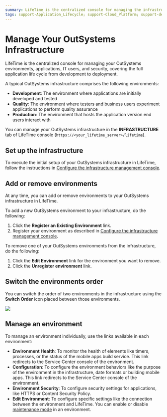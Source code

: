 ```yaml
---
summary: LifeTime is the centralized console for managing the infrastructure, environments, applications, IT users, and security.
tags: support-Application_Lifecycle; support-Cloud_Platform; support-devOps; support-Infrastuture_Architecture-overview
---
```


# Manage Your OutSystems Infrastructure

LifeTime is the centralized console for managing your OutSystems environments, applications, IT users, and security, covering the full application life cycle from development to deployment.

A typical OutSystems infrastructure comprises the following environments:

* **Development**: The environment where applications are initially developed and tested
* **Quality**: The environment where testers and business users experiment applications to perform quality assurance
* **Production**: The environment that hosts the application version end users interact with

You can manage your OutSystems infrastructure in the **INFRASTRUCTURE** tab of LifeTime console (`https://<your_lifetime_server>/lifetime`).

## Set up the infrastructure

To execute the initial setup of your OutSystems infrastructure in LifeTime, follow the instructions in [Configure the infrastructure management console](<https://success.outsystems.com/Support/Enterprise_Customers/Installation/Configure_the_infrastructure_management_console>).

## Add or remove environments

At any time, you can add or remove environments to your OutSystems infrastructure in LifeTime.

To add a new OutSystems environment to your infrastructure, do the following:

1. Click the **Register an Existing Environment** link.
1. Register your environment as described in [Configure the infrastructure management console](<https://success.outsystems.com/Support/Enterprise_Customers/Installation/Configure_the_infrastructure_management_console>).

To remove one of your OutSystems environments from the infrastructure, do the following:

1. Click the **Edit Environment** link for the environment you want to remove.
1. Click the **Unregister environment** link.

## Switch the environments order

You can switch the order of two environments in the infrastructure using the **Switch Order** icon placed between those environments.

![](images/manage-infrastructure-1.png)

## Manage an environment

To manage an environment individually, use the links available in each environment:

* **Environment Health**: To monitor the health of elements like timers, processes, or the status of the mobile apps build service. This link redirects to the Service Center console of the environment.
* **Configuration**: To configure the environment behaviors like the purpose of the environment in the infrastructure, date formats or building mobile apps. This link redirects to the Service Center console of the environment.
* **Environment Security**: To configure security settings for applications, like HTTPS or Content Security Policy.
* **Edit Environment**: To configure specific settings like the connection between the environment and LifeTime. You can enable or disable [maintenance mode](maintenance-mode.md) in an environment.
